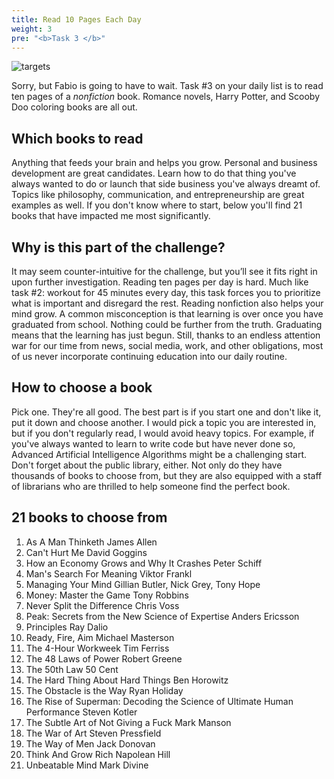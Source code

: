 ```yaml
---
title: Read 10 Pages Each Day
weight: 3
pre: "<b>Task 3 </b>"
---
```


![targets](/images/fabio.png)

Sorry, but Fabio is going to have to wait. Task #3 on your daily list is to read ten pages of a _nonfiction_ book. Romance novels, Harry Potter, and Scooby Doo coloring books are all out.

## Which books to read

Anything that feeds your brain and helps you grow. Personal and business development are great candidates. Learn how to do that thing you've always wanted to do or launch that side business you've always dreamt of. Topics like philosophy, communication, and entrepreneurship are great examples as well. If you don't know where to start, below you'll find 21 books that have impacted me most significantly.

## Why is this part of the challenge?

It may seem counter-intuitive for the challenge, but you’ll see it fits right in upon further investigation. Reading ten pages per day is hard. Much like task #2: workout for 45 minutes every day, this task forces you to prioritize what is important and disregard the rest. Reading nonfiction also helps your mind grow. A common misconception is that learning is over once you have graduated from school. Nothing could be further from the truth. Graduating means that the learning has just begun. Still, thanks to an endless attention war for our time from news, social media, work, and other obligations, most of us never incorporate continuing education into our daily routine.

## How to choose a book

Pick one. They're all good. The best part is if you start one and don't like it, put it down and choose another. I would pick a topic you are interested in, but if you don't regularly read, I would avoid heavy topics. For example, if you've always wanted to learn to write code but have never done so, Advanced Artificial Intelligence Algorithms might be a challenging start. Don't forget about the public library, either. Not only do they have thousands of books to choose from, but they are also equipped with a staff of librarians who are thrilled to help someone find the perfect book.

## 21 books to choose from

1. As A Man Thinketh	James Allen
1. Can't Hurt Me	David Goggins
1. How an Economy Grows and Why It Crashes	Peter Schiff
1. Man's Search For Meaning	Viktor Frankl
1. Managing Your Mind	Gillian Butler, Nick Grey, Tony Hope
1. Money: Master the Game	Tony Robbins
1. Never Split the Difference	Chris Voss
1. Peak: Secrets from the New Science of Expertise	Anders Ericsson
1. Principles	Ray Dalio
1. Ready, Fire, Aim	Michael Masterson
1. The 4-Hour Workweek	Tim Ferriss
1. The 48 Laws of Power	Robert Greene
1. The 50th Law	50 Cent
1. The Hard Thing About Hard Things	Ben Horowitz
1. The Obstacle is the Way	Ryan Holiday
1. The Rise of Superman: Decoding the Science of Ultimate Human Performance	Steven Kotler
1. The Subtle Art of Not Giving a Fuck	Mark Manson
1. The War of Art	Steven Pressfield
1. The Way of Men	Jack Donovan
1. Think And Grow Rich	Napolean Hill
1. Unbeatable Mind	Mark Divine	
